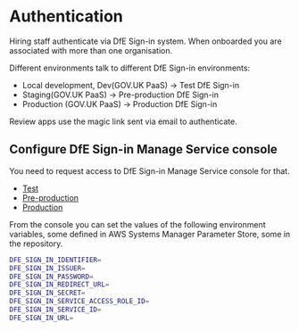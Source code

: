 # Authentication

Hiring staff authenticate via DfE Sign-in system. When onboarded you are associated with more than one organisation.

Different environments talk to different DfE Sign-in environments:

- Local development, Dev(GOV.UK PaaS) -> Test DfE Sign-in
- Staging(GOV.UK PaaS) -> Pre-production DfE Sign-in
- Production (GOV.UK PaaS) -> Production DfE Sign-in

Review apps use the magic link sent via email to authenticate.

## Configure DfE Sign-in Manage Service console

You need to request access to DfE Sign-in Manage Service console for that.

- [Test](https://test-manage.signin.education.gov.uk/services/E348F7D4-93D9-4B43-9B78-C84D80C2F34C)
- [Pre-production](https://pp-manage.signin.education.gov.uk/services/EF3E84E7-950A-4CB2-B1B0-66417F3CD5CA)
- [Production](https://manage.signin.education.gov.uk/services/E348F7D4-93D9-4B43-9B78-C84D80C2F34C)

From the console you can set the values of the following environment variables, some defined in AWS Systems Manager Parameter Store, some in the repository.

```bash
DFE_SIGN_IN_IDENTIFIER=
DFE_SIGN_IN_ISSUER=
DFE_SIGN_IN_PASSWORD=
DFE_SIGN_IN_REDIRECT_URL=
DFE_SIGN_IN_SECRET=
DFE_SIGN_IN_SERVICE_ACCESS_ROLE_ID=
DFE_SIGN_IN_SERVICE_ID=
DFE_SIGN_IN_URL=
```
